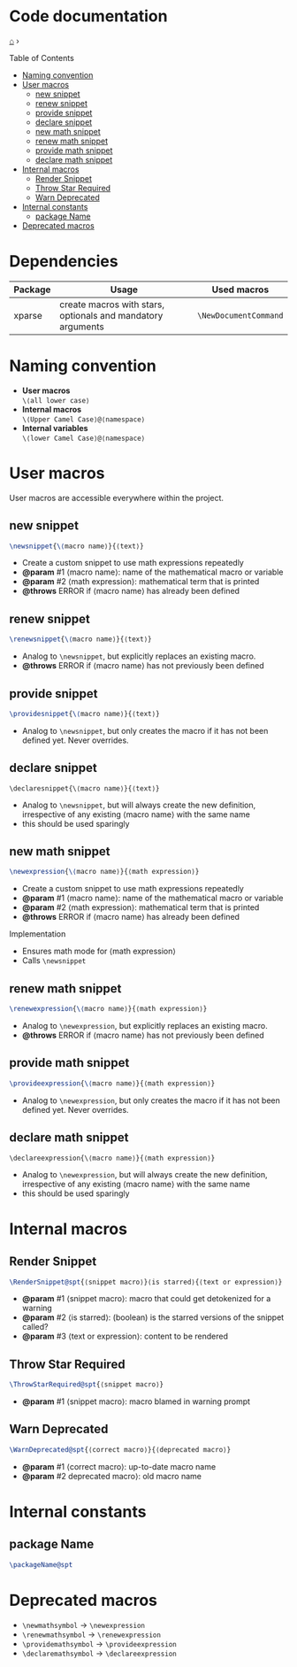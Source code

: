 <h1> Code documentation </h1>

[⌂](README.md) ›

Table of Contents
- [Naming convention](#naming-convention)
- [User macros](#user-macros)
  - [new snippet](#new-snippet)
  - [renew snippet](#renew-snippet)
  - [provide snippet](#provide-snippet)
  - [declare snippet](#declare-snippet)
  - [new math snippet](#new-math-snippet)
  - [renew math snippet](#renew-math-snippet)
  - [provide math snippet](#provide-math-snippet)
  - [declare math snippet](#declare-math-snippet)
- [Internal macros](#internal-macros)
  - [Render Snippet](#render-snippet)
  - [Throw Star Required](#throw-star-required)
  - [Warn Deprecated](#warn-deprecated)
- [Internal constants](#internal-constants)
  - [package Name](#package-name)
- [Deprecated macros](#deprecated-macros)

# Dependencies
| Package | Usage                                                       | Used macros           |
| ------- | ----------------------------------------------------------- | --------------------- |
| xparse  | create macros with stars, optionals and mandatory arguments | `\NewDocumentCommand` |

# Naming convention

- **User macros**  
    `\⟨all lower case⟩`
- **Internal macros**  
    `\⟨Upper Camel Case⟩@⟨namespace⟩`
- **Internal variables**  
    `\⟨lower Camel Case⟩@⟨namespace⟩`

# User macros
User macros are accessible everywhere within the project.

## new snippet
```latex
\newsnippet{\⟨macro name⟩}{⟨text⟩}
```
- Create a custom snippet to use math expressions repeatedly
- **@param** #1 ⟨macro name⟩: name of the mathematical macro or variable
- **@param** #2 ⟨math expression⟩: mathematical term that is printed
- **@throws** ERROR if ⟨macro name⟩ has already been defined

## renew snippet
```latex
\renewsnippet{\⟨macro name⟩}{⟨text⟩}
```
- Analog to `\newsnippet`, but explicitly replaces an existing macro.
- **@throws** ERROR if ⟨macro name⟩ has not previously been defined

## provide snippet
```latex
\providesnippet{\⟨macro name⟩}{⟨text⟩}
```
- Analog to `\newsnippet`, but only creates the macro if it has not been defined yet. Never overrides.

## declare snippet
`\declaresnippet{\⟨macro name⟩}{⟨text⟩}`
- Analog to `\newsnippet`, but will always create the new definition, irrespective of any existing ⟨macro name⟩ with the same name
- this should be used sparingly


## new math snippet
```latex
\newexpression{\⟨macro name⟩}{⟨math expression⟩}
```
- Create a custom snippet to use math expressions repeatedly
- **@param** #1 ⟨macro name⟩: name of the mathematical macro or variable
- **@param** #2 ⟨math expression⟩: mathematical term that is printed
- **@throws** ERROR if ⟨macro name⟩ has already been defined

Implementation
- Ensures math mode for ⟨math expression⟩
- Calls `\newsnippet` 


## renew math snippet
```latex
\renewexpression{\⟨macro name⟩}{⟨math expression⟩}
```
- Analog to `\newexpression`, but explicitly replaces an existing macro.
- **@throws** ERROR if ⟨macro name⟩ has not previously been defined

## provide math snippet
```latex
\provideexpression{\⟨macro name⟩}{⟨math expression⟩}
```
- Analog to `\newexpression`, but only creates the macro if it has not been defined yet. Never overrides.

## declare math snippet
`\declareexpression{\⟨macro name⟩}{⟨math expression⟩}`
- Analog to `\newexpression`, but will always create the new definition, irrespective of any existing ⟨macro name⟩ with the same name
- this should be used sparingly

# Internal macros

## Render Snippet
```latex
\RenderSnippet@spt{⟨snippet macro⟩}⟨is starred⟩{⟨text or expression⟩}
```
- **@param** #1 ⟨snippet macro⟩: macro that could get detokenized for a warning
- **@param** #2 ⟨is starred⟩: (boolean) is the starred versions of the snippet called?
- **@param** #3 ⟨text or expression⟩: content to be rendered

## Throw Star Required
```latex
\ThrowStarRequired@spt{⟨snippet macro⟩}
```
- **@param** #1 ⟨snippet macro⟩: macro blamed in warning prompt

## Warn Deprecated
```latex
\WarnDeprecated@spt{⟨correct macro⟩}{⟨deprecated macro⟩}
```
- **@param** #1 ⟨correct macro⟩: up-to-date macro name
- **@param** #2 deprecated macro⟩: old macro name

# Internal constants

## package Name
```latex
\packageName@spt
```

# Deprecated macros

- `\newmathsymbol` → `\newexpression`
- `\renewmathsymbol` → `\renewexpression`
- `\providemathsymbol` → `\provideexpression`
- `\declaremathsymbol` → `\declareexpression`